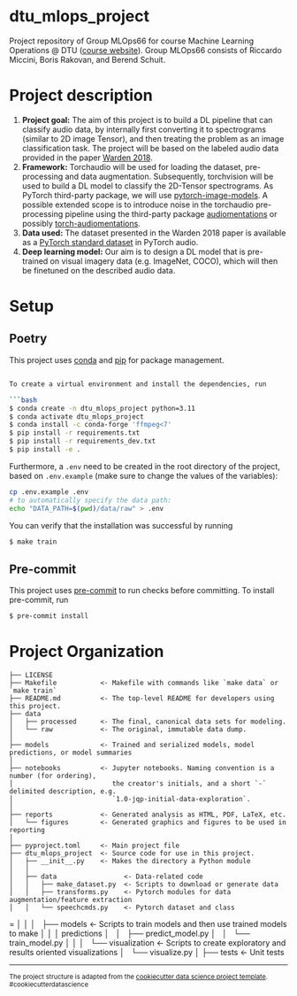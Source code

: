dtu_mlops_project
==============================

Project repository of Group MLOps66 for course Machine Learning Operations @ DTU ([course website](https://skaftenicki.github.io/dtu_mlops/)). Group MLOps66 consists of Riccardo Miccini, Boris Rakovan, and Berend Schuit.

# Project description

1. **Project goal:**
The aim of this project is to build a DL pipeline that can classify audio data, by internally first converting it to spectrograms (similar to 2D image Tensor), and then treating the problem as an image classification task. The project will be based on the labeled audio data provided in the paper [Warden 2018](https://paperswithcode.com/paper/speech-commands-a-dataset-for-limited).
2. **Framework:**
Torchaudio will be used for loading the dataset, pre-processing and data augmentation. Subsequently, torchvision will be used to build a DL model to classify the 2D-Tensor spectrograms. As PyTorch third-party package, we will use [pytorch-image-models](https://github.com/huggingface/pytorch-image-models#models). A possible extended scope is to introduce noise in the torchaudio pre-processing pipeline using the third-party package [audiomentations](https://github.com/iver56/audiomentations) or possibly [torch-audiomentations](https://github.com/asteroid-team/torch-audiomentations).
3. **Data used:**
The dataset presented in the Warden 2018 paper is available as a [PyTorch standard dataset](https://pytorch.org/audio/main/generated/torchaudio.datasets.SPEECHCOMMANDS.html) in PyTorch audio.
4. **Deep learning model:**
Our aim is to design a DL model that is pre-trained on visual imagery data (e.g. ImageNet, COCO), which will then be finetuned on the described audio data.


# Setup

## Poetry

This project uses [conda](https://docs.conda.io/en/latest/) and [pip](https://pip.pypa.io/en/stable/) for package management.

```bash

To create a virtual environment and install the dependencies, run

```bash
$ conda create -n dtu_mlops_project python=3.11
$ conda activate dtu_mlops_project
$ conda install -c conda-forge 'ffmpeg<7'
$ pip install -r requirements.txt
$ pip install -r requirements_dev.txt
$ pip install -e .
```

Furthermore, a `.env` need to be created in the root directory of the project, based on `.env.example` (make sure to change the values of the variables):

```bash
cp .env.example .env
# to automatically specify the data path:
echo "DATA_PATH=$(pwd)/data/raw" > .env
```

You can verify that the installation was successful by running

```bash
$ make train
```

## Pre-commit

This project uses [pre-commit](https://pre-commit.com/) to run checks before committing. To install pre-commit, run

```bash
$ pre-commit install
```


# Project Organization

    ├── LICENSE
    ├── Makefile           <- Makefile with commands like `make data` or `make train`
    ├── README.md          <- The top-level README for developers using this project.
    ├── data
    │   ├── processed      <- The final, canonical data sets for modeling.
    │   └── raw            <- The original, immutable data dump.
    │
    ├── models             <- Trained and serialized models, model predictions, or model summaries
    │
    ├── notebooks          <- Jupyter notebooks. Naming convention is a number (for ordering),
    │                         the creator's initials, and a short `-` delimited description, e.g.
    │                         `1.0-jqp-initial-data-exploration`.
    │
    ├── reports            <- Generated analysis as HTML, PDF, LaTeX, etc.
    │   └── figures        <- Generated graphics and figures to be used in reporting
    │
    ├── pyproject.toml     <- Main project file
    ├── dtu_mlops_project  <- Source code for use in this project.
    │   ├── __init__.py    <- Makes the directory a Python module
    │   │
    │   ├── data                 <- Data-related code
    │   │   ├── make_dataset.py  <- Scripts to download or generate data
    │   │   ├── transforms.py    <- Pytorch modules for data augmentation/feature extraction
    │   │   └── speechcmds.py    <- Pytorch dataset and class
=    │   │
    │   ├── models         <- Scripts to train models and then use trained models to make
    │   │   │                 predictions
    │   │   ├── predict_model.py
    │   │   └── train_model.py
    │   │
    │   └── visualization  <- Scripts to create exploratory and results oriented visualizations
    │       └── visualize.py
    │
    ├── tests              <- Unit tests

--------

<p><small>The project structure is adapted from the <a target="_blank" href="https://drivendata.github.io/cookiecutter-data-science/">cookiecutter data science project template</a>. #cookiecutterdatascience</small></p>
